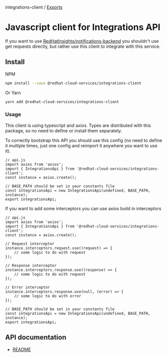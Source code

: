 integrations-client / [Exports](modules.md)

# Javascript client for Integrations API
If you want to use [RedHatInsights/notifications-backend](https://github.com/RedHatInsights/notifications-backend) you shouldn't use get requests directly, but rather use this client to integrate with this service.

## Install
NPM
```bash
npm install --save @redhat-cloud-services/integrations-client
```

Or Yarn
```bash
yarn add @redhat-cloud-services/integrations-client
```

### Usage
This client is using typescript and axios. Types are distributed with this package, so no need to define or install them separately.

To correctly bootstrap this API you should use this config (no need to define it multiple times, just one config and reimport it anywhere you want to use it).
```JS
// api.js
import axios from 'axios';
import { IntegrationsApi } from '@redhat-cloud-services/integrations-client';
const instance = axios.create();

// BASE_PATH should be set in your constants file
const integrationsApi = new IntegrationsApi(undefined, BASE_PATH, instance);
export integrationsApi;
```

If you want to add some interceptors you can use axios build in interceptors
```JS
// api.js
import axios from 'axios';
import { IntegrationsApi } from '@redhat-cloud-services/integrations-client';
const instance = axios.create();

// Request interceptor
instance.interceptors.request.use((request) => {
    // some logic to do with request
});

// Response interceptor
instance.interceptors.response.use((response) => {
    // some logic to do with request
});

// Error interceptor
instance.interceptors.response.use(null, (error) => {
    // some logic to do with error
});

// BASE_PATH should be set in your constants file
const integrationsApi = new IntegrationsApi(undefined, BASE_PATH, instance);
export integrationsApi;
```

## API documentation

* [README](doc/README.md)
